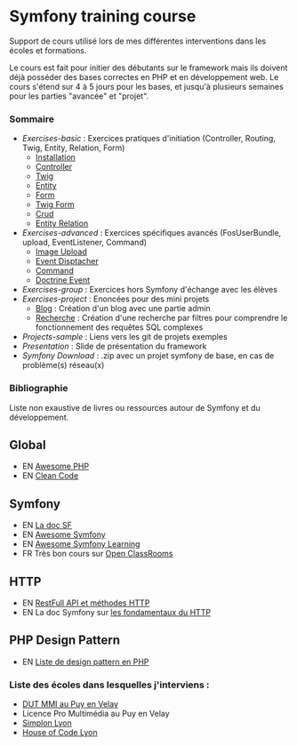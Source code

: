 # Symfony training course

Support de cours utilisé lors de mes différentes interventions dans les écoles et formations. 

Le cours est fait pour initier des débutants sur le framework mais ils doivent déjà posséder des bases correctes en PHP 
et en développement web. Le cours s'étend sur 4 à 5 jours pour les bases, et jusqu'à plusieurs semaines pour les parties "avancée" et "projet".

### Sommaire
  - *Exercises-basic* : Exercices pratiques d'initiation (Controller, Routing, Twig, Entity, Relation, Form)
    - [Installation](./exercises-basic/00-exercise-installation.md)     
    - [Controller](./exercises-basic/01-exercise-controller.md)     
    - [Twig](./exercises-basic/02-exercise-twig.md)     
    - [Entity](./exercises-basic/03-exercise-entity.md)     
    - [Form](./exercises-basic/04-exercise-form.md)     
    - [Twig Form](./exercises-basic/05-exercise-twig-form.md)     
    - [Crud](./exercises-basic/06-exercise-crud.md)     
    - [Entity Relation](./exercises-basic/07-exercise-entity-relations.md)     
  - *Exercises-advanced* : Exercices spécifiques avancés (FosUserBundle, upload, EventListener, Command)
    - [Image Upload](./exercises-advanced/02-image-upload.md)
    - [Event Disptacher](./exercises-advanced/03-event-dispatcher.md)
    - [Command](./exercises-advanced/04-command.md)
    - [Doctrine Event](./exercises-advanced/05-event-doctrine.md)
  - *Exercises-group* : Exercices hors Symfony d'échange avec les élèves
  - *Exercises-project* : Enoncées pour des mini projets 
    - [Blog](./exercises-project/blog) : Création d'un blog avec une partie admin
    - [Recherche](./exercises-project/search) : Création d'une recherche par filtres pour comprendre le fonctionnement des requêtes SQL complexes 
  - *Projects-sample* : Liens vers les git de projets exemples
  - *Presentation* : Slide de présentation du framework
  - *Symfony Download* : .zip avec un projet symfony de base, en cas de problème(s) réseau(x)
  
### Bibliographie

Liste non exaustive de livres ou ressources autour de Symfony et du développement. 

## Global
- EN [Awesome PHP](https://github.com/ziadoz/awesome-php)
- EN [Clean Code](https://www.amazon.fr/Clean-Code-Handbook-Software-Craftsmanship/dp/0132350882/)

## Symfony
- EN [La doc SF](https://symfony.com/doc/current/index.html) 
- EN [Awesome Symfony](https://github.com/sitepoint-editors/awesome-symfony#readme)
- EN [Awesome Symfony Learning](https://github.com/pehapkari/awesome-symfony-education#readme)
- FR Très bon cours sur [Open ClassRooms](https://openclassrooms.com/courses/developpez-votre-site-web-avec-le-framework-symfony)

## HTTP
- EN [RestFull API et méthodes HTTP](https://restfulapi.net/http-methods/)
- EN La doc Symfony sur [les fondamentaux du HTTP](http://symfony.com/doc/current/introduction/http_fundamentals.html)

## PHP Design Pattern
- EN [Liste de design pattern en PHP](https://github.com/domnikl/DesignPatternsPHP)


### Liste des écoles dans lesquelles j'interviens :
- [DUT MMI au Puy en Velay](http://mmi-lepuy.fr/)
- Licence Pro Multimédia au Puy en Velay
- [Simplon Lyon](http://lyon.simplon.co/)
- [House of Code Lyon](http://www.house-of-code.fr/)




